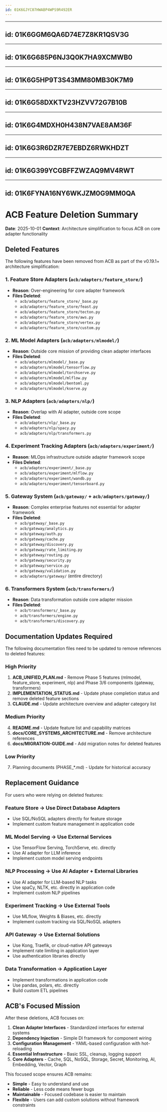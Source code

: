 ```yaml
---
id: 01K6GJYC07HWABP4WPS9R492ER
---
```

______________________________________________________________________

## id: 01K6GGM6QA6D74E7Z8KR1QSV3G

______________________________________________________________________

## id: 01K6G685P6NJ3Q0K7HA9XCMWB0

______________________________________________________________________

## id: 01K6G5HP9T3S43MM80MB30K7M9

______________________________________________________________________

## id: 01K6G58DXKTV23HZVV72G7B10B

______________________________________________________________________

## id: 01K6G4MDXH0H438N7VAE8AM36F

______________________________________________________________________

## id: 01K6G3R6DZR7E7EBDZ6RWKHDZT

______________________________________________________________________

## id: 01K6G399YCGBFFZWZAQ9MV4RWT

______________________________________________________________________

## id: 01K6FYNA16NY6WKJZM0G9MM0QA

# ACB Feature Deletion Summary

**Date**: 2025-10-01
**Context**: Architecture simplification to focus ACB on core adapter functionality

## Deleted Features

The following features have been removed from ACB as part of the v0.19.1+ architecture simplification:

### 1. Feature Store Adapters (`acb/adapters/feature_store/`)

- **Reason**: Over-engineering for core adapter framework
- **Files Deleted**:
  - `acb/adapters/feature_store/_base.py`
  - `acb/adapters/feature_store/feast.py`
  - `acb/adapters/feature_store/tecton.py`
  - `acb/adapters/feature_store/aws.py`
  - `acb/adapters/feature_store/vertex.py`
  - `acb/adapters/feature_store/custom.py`

### 2. ML Model Adapters (`acb/adapters/mlmodel/`)

- **Reason**: Outside core mission of providing clean adapter interfaces
- **Files Deleted**:
  - `acb/adapters/mlmodel/_base.py`
  - `acb/adapters/mlmodel/tensorflow.py`
  - `acb/adapters/mlmodel/torchserve.py`
  - `acb/adapters/mlmodel/mlflow.py`
  - `acb/adapters/mlmodel/bentoml.py`
  - `acb/adapters/mlmodel/kserve.py`

### 3. NLP Adapters (`acb/adapters/nlp/`)

- **Reason**: Overlap with AI adapter, outside core scope
- **Files Deleted**:
  - `acb/adapters/nlp/_base.py`
  - `acb/adapters/nlp/spacy.py`
  - `acb/adapters/nlp/transformers.py`

### 4. Experiment Tracking Adapters (`acb/adapters/experiment/`)

- **Reason**: MLOps infrastructure outside adapter framework scope
- **Files Deleted**:
  - `acb/adapters/experiment/_base.py`
  - `acb/adapters/experiment/mlflow.py`
  - `acb/adapters/experiment/wandb.py`
  - `acb/adapters/experiment/tensorboard.py`

### 5. Gateway System (`acb/gateway/` + `acb/adapters/gateway/`)

- **Reason**: Complex enterprise features not essential for adapter framework
- **Files Deleted**:
  - `acb/gateway/_base.py`
  - `acb/gateway/analytics.py`
  - `acb/gateway/auth.py`
  - `acb/gateway/cache.py`
  - `acb/gateway/discovery.py`
  - `acb/gateway/rate_limiting.py`
  - `acb/gateway/routing.py`
  - `acb/gateway/security.py`
  - `acb/gateway/service.py`
  - `acb/gateway/validation.py`
  - `acb/adapters/gateway/` (entire directory)

### 6. Transformers System (`acb/transformers/`)

- **Reason**: Data transformation outside core adapter mission
- **Files Deleted**:
  - `acb/transformers/_base.py`
  - `acb/transformers/engine.py`
  - `acb/transformers/discovery.py`

## Documentation Updates Required

The following documentation files need to be updated to remove references to deleted features:

### High Priority

1. **ACB_UNIFIED_PLAN.md** - Remove Phase 5 features (mlmodel, feature_store, experiment, nlp) and Phase 3/6 components (gateway, transformers)
1. **IMPLEMENTATION_STATUS.md** - Update phase completion status and remove deleted feature sections
1. **CLAUDE.md** - Update architecture overview and adapter category list

### Medium Priority

4. **README.md** - Update feature list and capability matrices
1. **docs/CORE_SYSTEMS_ARCHITECTURE.md** - Remove architecture references
1. **docs/MIGRATION-GUIDE.md** - Add migration notes for deleted features

### Low Priority

7. Planning documents (PHASE\_\*.md) - Update for historical accuracy

## Replacement Guidance

For users who were relying on deleted features:

### Feature Store → Use Direct Database Adapters

- Use SQL/NoSQL adapters directly for feature storage
- Implement custom feature management in application code

### ML Model Serving → Use External Services

- Use TensorFlow Serving, TorchServe, etc. directly
- Use AI adapter for LLM inference
- Implement custom model serving endpoints

### NLP Processing → Use AI Adapter + External Libraries

- Use AI adapter for LLM-based NLP tasks
- Use spaCy, NLTK, etc. directly in application code
- Implement custom NLP pipelines

### Experiment Tracking → Use External Tools

- Use MLflow, Weights & Biases, etc. directly
- Implement custom tracking via SQL/NoSQL adapters

### API Gateway → Use External Solutions

- Use Kong, Traefik, or cloud-native API gateways
- Implement rate limiting in application layer
- Use authentication libraries directly

### Data Transformation → Application Layer

- Implement transformations in application code
- Use pandas, polars, etc. directly
- Build custom ETL pipelines

## ACB's Focused Mission

After these deletions, ACB focuses on:

1. **Clean Adapter Interfaces** - Standardized interfaces for external systems
1. **Dependency Injection** - Simple DI framework for component wiring
1. **Configuration Management** - YAML-based configuration with hot-reloading
1. **Essential Infrastructure** - Basic SSL, cleanup, logging support
1. **Core Adapters** - Cache, SQL, NoSQL, Storage, Secret, Monitoring, AI, Embedding, Vector, Graph

This focused scope ensures ACB remains:

- **Simple** - Easy to understand and use
- **Reliable** - Less code means fewer bugs
- **Maintainable** - Focused codebase is easier to maintain
- **Flexible** - Users can add custom solutions without framework constraints
